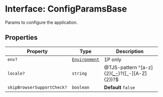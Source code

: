 # Interface: ConfigParamsBase

Params to configure the application.

## Properties

| Property | Type | Description |
| ------ | ------ | ------ |
| `env?` | [`Environment`](../enumerations/environment.md) | 1P only |
| `locale?` | `string` | @TJS-pattern ^[a-z]{2}([_-]([A-Za-z]{2,4}))?([_-][A-Z]{2})?$ |
| `skipBrowserSupportCheck?` | `boolean` | **Default** `false` |
